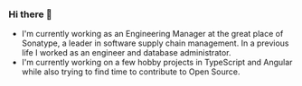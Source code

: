 ### Hi there 👋

- I'm currently working as an Engineering Manager at the great place of Sonatype, a leader in software supply chain management. In a previous life I worked as an engineer and database administrator.
- I'm currently working on a few hobby projects in TypeScript and Angular while also trying to find time to contribute to Open Source.

<!--
**timlevett/timlevett** is a ✨ _special_ ✨ repository because its `README.md` (this file) appears on your GitHub profile.

Here are some ideas to get you started:

- 🔭 I’m currently working on ...
- 🌱 I’m currently learning ...
- 👯 I’m looking to collaborate on ...
- 🤔 I’m looking for help with ...
- 💬 Ask me about ...
- 📫 How to reach me: ...
- 😄 Pronouns: ...
- ⚡ Fun fact: ...
-->
